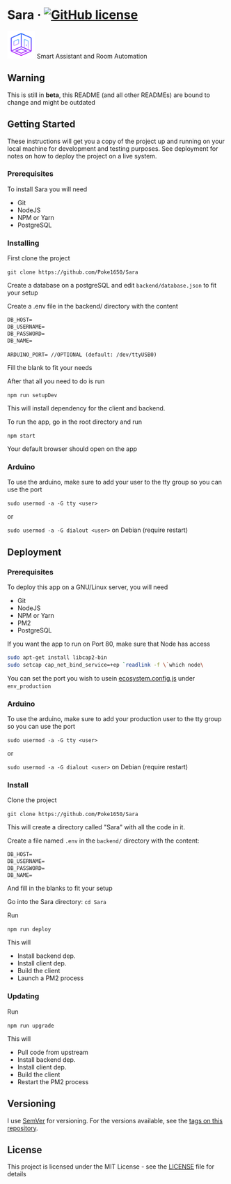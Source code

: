 # Sara &middot; [![GitHub license](https://img.shields.io/badge/license-MIT-blue.svg)](LICENSE)

![](client/public/icon.png) Smart Assistant and Room Automation

## Warning
This is still in **beta**, this README (and all other READMEs) are bound to change and might be outdated

## Getting Started

These instructions will get you a copy of the project up and running on your local machine for development and testing purposes. See deployment for notes on how to deploy the project on a live system.

### Prerequisites

To install Sara you will need
* Git
* NodeJS
* NPM or Yarn
* PostgreSQL

### Installing

First clone the project

`git clone https://github.com/Poke1650/Sara`

Create a database on a postgreSQL and edit `backend/database.json` to fit your setup

Create a .env file in the backend/ directory with the content
```env
DB_HOST=
DB_USERNAME=
DB_PASSWORD=
DB_NAME=

ARDUINO_PORT= //OPTIONAL (default: /dev/ttyUSB0)
```
Fill the blank to fit your needs

After that all you need to do is run

`npm run setupDev`

This will install dependency for the client and backend.

To run the app, go in the root directory and run

`npm start`

Your default browser should open on the app

### Arduino
To use the arduino, make sure to add your user to the tty group so you can use the port

`sudo usermod -a -G tty <user>`

or

`sudo usermod -a -G dialout <user>` on Debian (require restart)

## Deployment

### Prerequisites
To deploy this app on a GNU/Linux server, you will need

* Git
* NodeJS
* NPM or Yarn
* PM2
* PostgreSQL

If you want the app to run on Port 80, make sure that Node has access
```bash
sudo apt-get install libcap2-bin
sudo setcap cap_net_bind_service=+ep `readlink -f \`which node\
```
You can set the port you wish to usein [ecosystem.config.js](ecosystem.config.js) under `env_production`

### Arduino
To use the arduino, make sure to add your production user to the tty group so you can use the port

`sudo usermod -a -G tty <user>`

or

`sudo usermod -a -G dialout <user>` on Debian (require restart)

### Install
Clone the project

`git clone https://github.com/Poke1650/Sara`

This will create a directory called "Sara" with all the code in it.

Create a file named `.env` in the `backend/` directory with the content:

```env
DB_HOST=
DB_USERNAME=
DB_PASSWORD=
DB_NAME=
```

And fill in the blanks to fit your setup

Go into the Sara directory: `cd Sara`

Run

`npm run deploy`

This will
* Install backend dep.
* Install client dep.
* Build the client
* Launch a PM2 process

### Updating
Run

`npm run upgrade`

This will
* Pull code from upstream
* Install backend dep.
* Install client dep.
* Build the client
* Restart the PM2 process

## Versioning

I use [SemVer](http://semver.org/) for versioning. For the versions available, see the [tags on this repository](https://github.com/Poke1650/Sara/tags). 

## License

This project is licensed under the MIT License - see the [LICENSE](LICENSE) file for details